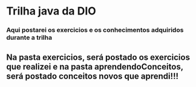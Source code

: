 # Trilha java da DIO
### Aqui postarei os exercicios e os conhecimentos adquiridos durante a trilha
## Na pasta exercicios, será postado os exercicios que realizei e na pasta aprendendoConceitos, será postado conceitos novos que aprendi!!!
